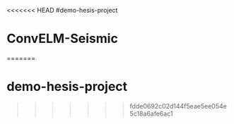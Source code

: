 <<<<<<< HEAD
#demo-hesis-project 
# ConvELM-Seismic 
=======
# demo-hesis-project 
>>>>>>> fdde0692c02d144f5eae5ee054e5c18a6afe6ac1
